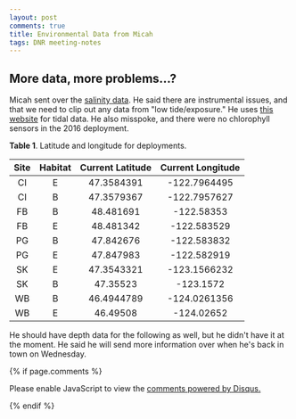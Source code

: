 ```yaml
---
layout: post
comments: true
title: Environmental Data from Micah
tags: DNR meeting-notes
---
```


## More data, more problems...?

Micah sent over the [salinity data](https://github.com/RobertsLab/project-oyster-oa/blob/master/data/DNR/2017-11-25-Calculated-Salinity-Output-from-Micah.xlsx). He said there are instrumental issues, and that we need to clip out any data from "low tide/exposure." He uses [this website](http://tbone.biol.sc.edu/tide/) for tidal data. He also misspoke, and there were no chlorophyll sensors in the 2016 deployment.

**Table 1**. Latitude and longitude for deployments.

| **Site** | **Habitat** | **Current Latitude** | **Current Longitude** |
|:--------:|:-----------:|:--------------------:|:---------------------:|
|    CI    |      E      |      47.3584391      |      -122.7964495     |
|    CI    |      B      |      47.3579367      |      -122.7957627     |
|    FB    |      B      |       48.481691      |       -122.58353      |
|    FB    |      E      |       48.481342      |      -122.583529      |
|    PG    |      B      |       47.842676      |      -122.583832      |
|    PG    |      E      |       47.847983      |      -122.582919      |
|    SK    |      E      |      47.3543321      |      -123.1566232     |
|    SK    |      B      |       47.35523       |       -123.1572       |
|    WB    |      B      |      46.4944789      |      -124.0261356     |
|    WB    |      E      |       46.49508       |       -124.02652      |

He should have depth data for the following as well, but he didn't have it at the moment. He said he will send more information over when he's back in town on Wednesday.

{% if page.comments %}

<div id="disqus_thread"></div>
<script>

/**
*  RECOMMENDED CONFIGURATION VARIABLES: EDIT AND UNCOMMENT THE SECTION BELOW TO INSERT DYNAMIC VALUES FROM YOUR PLATFORM OR CMS.
*  LEARN WHY DEFINING THESE VARIABLES IS IMPORTANT: https://disqus.com/admin/universalcode/#configuration-variables*/
/*
var disqus_config = function () {
this.page.url = PAGE_URL;  // Replace PAGE_URL with your page's canonical URL variable
this.page.identifier = PAGE_IDENTIFIER; // Replace PAGE_IDENTIFIER with your page's unique identifier variable
};
*/
(function() { // DON'T EDIT BELOW THIS LINE
var d = document, s = d.createElement('script');
s.src = 'https://the-responsible-grad-student.disqus.com/embed.js';
s.setAttribute('data-timestamp', +new Date());
(d.head || d.body).appendChild(s);
})();
</script>
<noscript>Please enable JavaScript to view the <a href="https://disqus.com/?ref_noscript">comments powered by Disqus.</a></noscript>

{% endif %}

<script id="dsq-count-scr" src="//the-responsible-grad-student.disqus.com/count.js" async></script>

